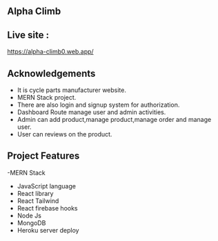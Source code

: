 
## Alpha Climb

## Live site : 

https://alpha-climb0.web.app/
## Acknowledgements

 - It is cycle parts manufacturer website.
 - MERN Stack project.
 - There are also login and signup system for authorization.
 - Dashboard Route manage user and admin activities.
 - Admin can add product,manage product,manage order and manage user.
 - User can reviews on the product.
 
## Project Features

-MERN Stack
- JavaScript language
- React library
- React Tailwind
- React firebase hooks
- Node Js
- MongoDB
- Heroku server deploy



